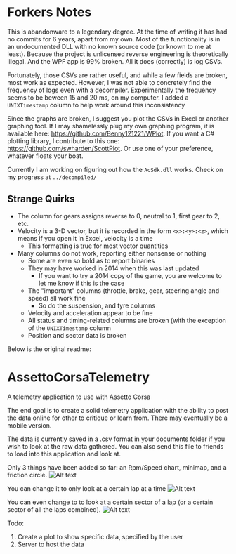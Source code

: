 # Forkers Notes

This is abandonware to a legendary degree. At the time of writing it has had no commits for 6 years, apart from my own. Most of the functionality is in an undocumented DLL with no known source code (or known to me at least). Because the project is unlicensed reverse engineering is theoretically illegal. And the WPF app is 99% broken. All it does (correctly) is log CSVs.

Fortunately, those CSVs are rather useful, and while a few fields are broken, most work as expected. However, I was not able to concretely find the frequency of logs even with a decompiler. Experimentally the frequency seems to be beween 15 and 20 ms, on my computer. I added a `UNIXTimestamp` column to help work around this inconsistency

Since the graphs are broken, I suggest you plot the CSVs in Excel or another graphing tool. If I may shamelessly plug my own graphing program, it is available here: https://github.com/Benny121221/WPlot. If you want a C# plotting library, I contribute to this one: https://github.com/swharden/ScottPlot. Or use one of your preference, whatever floats your boat.

Currently I am working on figuring out how the `AcSdk.dll` works. Check on my progress at `../decompiled/`

## Strange Quirks
- The column for gears assigns reverse to 0, neutral to 1, first gear to 2, etc.
- Velocity is a 3-D vector, but it is recorded in the form `<x>:<y>:<z>`, which means if you open it in Excel, velocity is a time
    - This formatting is true for most vector quantities
- Many columns do not work, reporting either nonsense or nothing
    - Some are even so bold as to report binaries
    - They may have worked in 2014 when this was last updated
        - If you want to try a 2014 copy of the game, you are welcome to let me know if this is the case
    - The "important" columns (throttle, brake, gear, steering angle and speed) all work fine
        - So do the suspension, and tyre columns
     - Velocity and acceleration appear to be fine
     - All status and timing-related columns are broken (with the exception of the `UNIXTimestamp` column
     - Position and sector data is broken

Below is the original readme:

AssettoCorsaTelemetry
=====================

A telemetry application to use with Assetto Corsa

The end goal is to create a solid telemetry application with the ability to post the data online for other to critique or learn from. There may eventually be a mobile version.

The data is currently saved in a .csv format in your documents folder if you wish to look at the raw data gathered. You can also send this file to friends to load into this application and look at.

Only 3 things have been added so far: an Rpm/Speed chart, minimap, and a friction circle.
![Alt text](http://i.imgur.com/X4Aua0j.png)

You can change it to only look at a certain lap at a time
![Alt text](http://i.imgur.com/0OBM98x.png)

You can even change to to look at a certain sector of a lap (or a certain sector of all the laps combined).
![Alt text](http://i.imgur.com/0divnsZ.png)

Todo:
1) Create a plot to show specific data, specified by the user
2) Server to host the data
